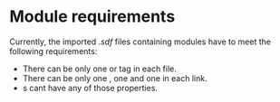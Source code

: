 # Module requirements

Currently, the imported *.sdf* files containing modules have to meet the following requirements:

- There can be only one <link> or <joint> tag in each file.
- There can be only one <visual>, one <collision> and one <inertial> in each link.
- <joint>s cant have any of those properties.